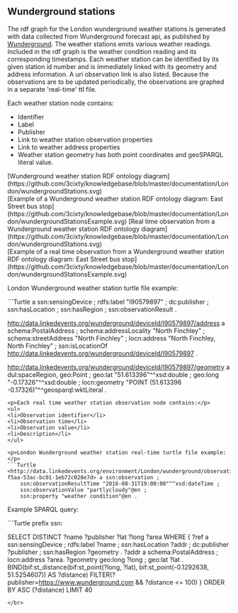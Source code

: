 
Wunderground stations
------------
The rdf graph for the London wunderground weather stations is generated with data collected from Wunderground forecast api, as published by [Wunderground](https://www.wunderground.com/). The weather stations emits various weather readings. Included in the rdf graph is the weather condition reading and its corresponding timestamps. Each weather station can be identified by its given station id number and is immediately linked with its geometry and address information. A uri observation link is also listed. Because the observations are to be updated periodically, the observations are graphed in a separate 'real-time' ttl file.

<p>Each weather station node contains:</p>
<ul>
<li>Identifier</li>
<li>Label</li>
<li>Publisher</li>
<li>Link to weather station observation properties</li>
<li>Link to weather address properties</li>
<li>Weather station geometry has both point coordinates and geoSPARQL literal value.</li>
</ul>
[Wunderground weather station RDF ontology diagram](https://github.com/3cixty/knowledgebase/blob/master/documentation/London/wundergroundStations.svg)</br>
[Example of a Wunderground weather station RDF ontology diagram: East Street bus stop](https://github.com/3cixty/knowledgebase/blob/master/documentation/London/wundergroundStationsExample.svg)
[Real time observation from a Wunderground weather station RDF ontology diagram](https://github.com/3cixty/knowledgebase/blob/master/documentation/London/wundergroundStations.svg)</br>
[Example of a real time observation from a Wunderground weather station RDF ontology diagram: East Street bus stop](https://github.com/3cixty/knowledgebase/blob/master/documentation/London/wundergroundStationsExample.svg)
<p>London Wunderground weather station turtle file example:</p>
```Turtle
<http://data.linkedevents.org/wunderground/deviceId/I90579897> a ssn:sensingDevice ;
    rdfs:label "I90579897" ;
    dc:publisher <https://www.wunderground.com> ;
    ssn:hasLocation <http://data.linkedevents.org/wunderground/deviceId/I90579897/address> ;
    ssn:hasRegion <http://data.linkedevents.org/wunderground/deviceId/I90579897/geometry> ;
    ssn:observationResult <http://data.linkedevents.org/wunderground/observation/59ed2715-f5aa-53ac-bc01-1eb72c028e7d> .
    
<http://data.linkedevents.org/wunderground/deviceId/I90579897/address> a schema:PostalAddress ;
    schema:addressLocality "North Finchley" ;
    schema:streetAddress "North Finchley" ;
    locn:address "North Finchley, North Finchley" ;
    ssn:isLocationOf <http://data.linkedevents.org/wunderground/deviceId/I90579897> .

<http://data.linkedevents.org/wunderground/deviceId/I90579897/geometry> a dul:spaceRegion,
        geo:Point ;
    geo:lat "51.613396"^^xsd:double ;
    geo:long "-0.17326"^^xsd:double ;
    locn:geometry "POINT (51.613396 -0.17326)"^^geosparql:wktLiteral .
```
<p>Each real time weather station observation node contains:</p>
<ul>
<li>Observation identifier</li>
<li>Observation time</li>
<li>Observation value</li>
<li>Description</li>
</ul>

<p>London Wunderground weather station real-time turtle file example:</p>
```Turtle
<http://data.linkedevents.org/environment/London/wunderground/observation/59ed2715-f5aa-53ac-bc01-1eb72c028e7d> a ssn:observation ;
    ssn:observationResultTime "2016-08-31T19:00:00"^^xsd:dateTime ;
    ssn:observationValue "partlycloudy"@en ;
    ssn:property "weather condition"@en .
```
<p>Example SPARQL query:</p>
```Turtle
prefix ssn: <http://www.w3.org/ns/ssn/>

SELECT DISTINCT ?name ?publisher ?lat ?long  ?area
WHERE
{
    ?ref a ssn:sensingDevice ; rdfs:label ?name ; ssn:hasLocation ?addr ; dc:publisher ?publisher  ; ssn:hasRegion ?geometry .
    ?addr a schema:PostalAddress ; locn:address ?area.
    ?geometry geo:long ?long ; geo:lat ?lat .
 BIND(bif:st_distance(bif:st_point(?long, ?lat), bif:st_point(-0.1292638, 51.5254607)) AS ?distance)
 FILTER(?publisher=<https://www.wunderground.com> && ?distance <= 100)
 }
 ORDER BY ASC (?distance)
 LIMIT 40
```
</br>




